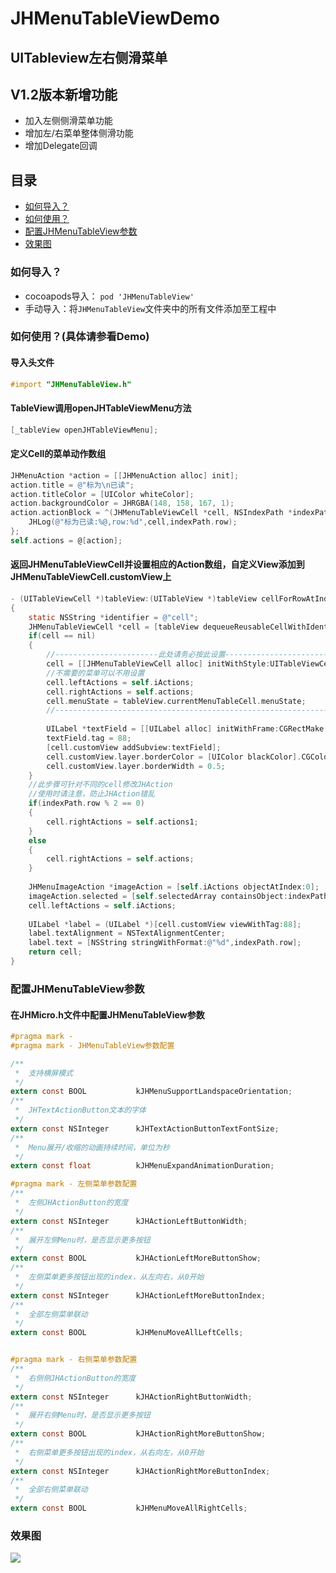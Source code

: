 JHMenuTableViewDemo
===
UITableview左右侧滑菜单
---
## V1.2版本新增功能
* 加入左侧侧滑菜单功能
* 增加左/右菜单整体侧滑功能
* 增加Delegate回调

## 目录
* [如何导入？](#import)
* [如何使用？](#use)
* [配置JHMenuTableView参数](#config)
* [效果图](#gif)

### <a name="import"/>如何导入？
* cocoapods导入： `pod 'JHMenuTableView'`
* 手动导入：将`JHMenuTableView`文件夹中的所有文件添加至工程中

### <a name="use"/>如何使用？(具体请参看Demo)
#### 导入头文件
```Objective-C
#import "JHMenuTableView.h"
```

#### TableView调用openJHTableViewMenu方法
```Objective-C
[_tableView openJHTableViewMenu];
```

#### 定义Cell的菜单动作数组
```Objective-C
JHMenuAction *action = [[JHMenuAction alloc] init];
action.title = @"标为\n已读";
action.titleColor = [UIColor whiteColor];
action.backgroundColor = JHRGBA(148, 158, 167, 1);
action.actionBlock = ^(JHMenuTableViewCell *cell, NSIndexPath *indexPath){
    JHLog(@"标为已读:%@,row:%d",cell,indexPath.row);
};
self.actions = @[action];
```

#### 返回JHMenuTableViewCell并设置相应的Action数组，自定义View添加到JHMenuTableViewCell.customView上
```Objective-C
- (UITableViewCell *)tableView:(UITableView *)tableView cellForRowAtIndexPath:(NSIndexPath *)indexPath
{
    static NSString *identifier = @"cell";
    JHMenuTableViewCell *cell = [tableView dequeueReusableCellWithIdentifier:identifier];
    if(cell == nil)
    {
        //-----------------------此处请务必按此设置--------------------------
        cell = [[JHMenuTableViewCell alloc] initWithStyle:UITableViewCellStyleDefault reuseIdentifier:identifier];
        //不需要的菜单可以不用设置
        cell.leftActions = self.iActions;
        cell.rightActions = self.actions;
        cell.menuState = tableView.currentMenuTableCell.menuState;
        //----------------------------------------------------------------
        
        UILabel *textField = [[UILabel alloc] initWithFrame:CGRectMake(0, 6, 120, 32)];
        textField.tag = 88;
        [cell.customView addSubview:textField];
        cell.customView.layer.borderColor = [UIColor blackColor].CGColor;
        cell.customView.layer.borderWidth = 0.5;
    }
    //此步骤可针对不同的cell修改JHAction
    //使用时请注意，防止JHAction错乱
    if(indexPath.row % 2 == 0)
    {
        cell.rightActions = self.actions1;
    }
    else
    {
        cell.rightActions = self.actions;
    }
    
    JHMenuImageAction *imageAction = [self.iActions objectAtIndex:0];
    imageAction.selected = [self.selectedArray containsObject:indexPath];
    cell.leftActions = self.iActions;
    
    UILabel *label = (UILabel *)[cell.customView viewWithTag:88];
    label.textAlignment = NSTextAlignmentCenter;
    label.text = [NSString stringWithFormat:@"%d",indexPath.row];
    return cell;
}

```

### <a name="config"/>配置JHMenuTableView参数
#### 在JHMicro.h文件中配置JHMenuTableView参数

```Objective-C
#pragma mark -
#pragma mark - JHMenuTableView参数配置

/**
 *  支持横屏模式
 */
extern const BOOL           kJHMenuSupportLandspaceOrientation;
/**
 *  JHTextActionButton文本的字体
 */
extern const NSInteger      kJHTextActionButtonTextFontSize;
/**
 *  Menu展开/收缩的动画持续时间，单位为秒
 */
extern const float          kJHMenuExpandAnimationDuration;

#pragma mark - 左侧菜单参数配置
/**
 *  左侧JHActionButton的宽度
 */
extern const NSInteger      kJHActionLeftButtonWidth;
/**
 *  展开左侧Menu时，是否显示更多按钮
 */
extern const BOOL           kJHActionLeftMoreButtonShow;
/**
 *  左侧菜单更多按钮出现的index，从左向右，从0开始
 */
extern const NSInteger      kJHActionLeftMoreButtonIndex;
/**
 *  全部左侧菜单联动
 */
extern const BOOL           kJHMenuMoveAllLeftCells;


#pragma mark - 右侧菜单参数配置
/**
 *  右侧侧JHActionButton的宽度
 */
extern const NSInteger      kJHActionRightButtonWidth;
/**
 *  展开右侧Menu时，是否显示更多按钮
 */
extern const BOOL           kJHActionRightMoreButtonShow;
/**
 *  右侧菜单更多按钮出现的index，从右向左，从0开始
 */
extern const NSInteger      kJHActionRightMoreButtonIndex;
/**
 *  全部右侧菜单联动
 */
extern const BOOL           kJHMenuMoveAllRightCells;
```

### <a name="gif"/>效果图
![](https://github.com/Jiahai/JHMenuTableViewDemo/blob/master/SnapShot/JHMenuTableViewDemo.gif)


